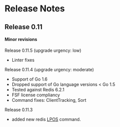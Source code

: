 Release Notes
=============


## Release 0.11


#### Minor revisions

Release 0.11.5 (upgrade urgency: low)

- Linter fixes

Release 0.11.4 (upgrade urgency: moderate)
- Support of Go 1.6
- Dropped support of Go language versions < Go 1.5
- Tested against Redis 6.2.1
- FSF license compliancy
- Command fixes: ClientTracking, Sort

Release 0.11.3

- added new redis [LPOS](https://redis.io/commands/lpos) command.
